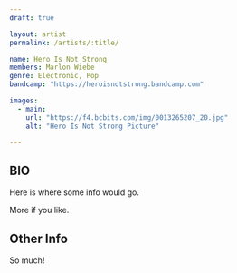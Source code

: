 ```yaml
---
draft: true

layout: artist
permalink: /artists/:title/

name: Hero Is Not Strong
members: Marlon Wiebe
genre: Electronic, Pop
bandcamp: "https://heroisnotstrong.bandcamp.com"

images:
  - main:
    url: "https://f4.bcbits.com/img/0013265207_20.jpg"
    alt: "Hero Is Not Strong Picture"

---
```


## BIO

<p>Here is where some info would go.</p>

<p>More if you like.</p>

## Other Info

<p>So much!</p>